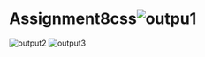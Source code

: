 # Assignment8css![outpu1](https://user-images.githubusercontent.com/105305997/169452960-cc87283f-8a83-46bc-ae34-9070b7c540bd.jpg)
![output2](https://user-images.githubusercontent.com/105305997/169452970-a0799639-a57b-4299-8692-cfd4f5adc885.jpg)
![output3](https://user-images.githubusercontent.com/105305997/169452978-70c343fe-fd83-4810-89d9-58be5ab2357c.jpg)
